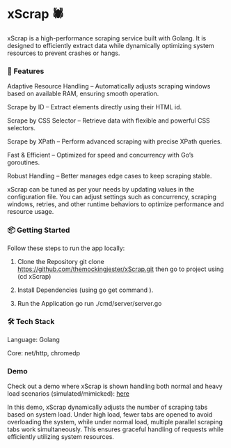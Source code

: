 # xScrap 🕷️

xScrap is a high-performance scraping service built with Golang. It is designed to efficiently extract data while dynamically optimizing system resources to prevent crashes or hangs.

### 🚀 Features

Adaptive Resource Handling – Automatically adjusts scraping windows based on available RAM, ensuring smooth operation.

Scrape by ID – Extract elements directly using their HTML id.

Scrape by CSS Selector – Retrieve data with flexible and powerful CSS selectors.

Scrape by XPath – Perform advanced scraping with precise XPath queries.

Fast & Efficient – Optimized for speed and concurrency with Go’s goroutines.

Robust Handling – Better manages edge cases to keep scraping stable.

xScrap can be tuned as per your needs by updating values in the configuration file. You can adjust settings such as concurrency, scraping windows, retries, and other runtime behaviors to optimize performance and resource usage.

### 📦 Getting Started

Follow these steps to run the app locally:

1. Clone the Repository
git clone https://github.com/themockingjester/xScrap.git
then go to project using (cd xScrap)

2. Install Dependencies
(using go get command ).

4. Run the Application
go run ./cmd/server/server.go

### 🛠️ Tech Stack

Language: Golang

Core: net/http, chromedp

### Demo
Check out a demo where xScrap is shown handling both normal and heavy load scenarios (simulated/mimicked): [here](https://drive.google.com/file/d/1Z_4di1q2wjE4MkkcHnFLPNms000ce1xa/view?usp=sharing)

In this demo, xScrap dynamically adjusts the number of scraping tabs based on system load. Under high load, fewer tabs are opened to avoid overloading the system, while under normal load, multiple parallel scraping tabs work simultaneously. This ensures graceful handling of requests while efficiently utilizing system resources.

